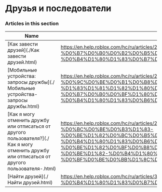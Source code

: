 # Друзья и последователи  
### Articles in this section
Name|URL
-|-
[Как завести друзей](./Как завести друзей.html) |https://en.help.roblox.com/hc/ru/articles/203313580-%D0%9A%D0%B0%D0%BA-%D0%B7%D0%B0%D0%B2%D0%B5%D1%81%D1%82%D0%B8-%D0%B4%D1%80%D1%83%D0%B7%D0%B5%D0%B9
[Мобильные устройства: запросы дружбы](./Мобильные устройства- запросы дружбы.html) |https://en.help.roblox.com/hc/ru/articles/203313480-%D0%9C%D0%BE%D0%B1%D0%B8%D0%BB%D1%8C%D0%BD%D1%8B%D0%B5-%D1%83%D1%81%D1%82%D1%80%D0%BE%D0%B9%D1%81%D1%82%D0%B2%D0%B0-%D0%B7%D0%B0%D0%BF%D1%80%D0%BE%D1%81%D1%8B-%D0%B4%D1%80%D1%83%D0%B6%D0%B1%D1%8B
[Как я могу отменить дружбу или отписаться от другого пользователя?](./Как я могу отменить дружбу или отписаться от другого пользователя-.html) |https://en.help.roblox.com/hc/ru/articles/203313590-%D0%9A%D0%B0%D0%BA-%D1%8F-%D0%BC%D0%BE%D0%B3%D1%83-%D0%BE%D1%82%D0%BC%D0%B5%D0%BD%D0%B8%D1%82%D1%8C-%D0%B4%D1%80%D1%83%D0%B6%D0%B1%D1%83-%D0%B8%D0%BB%D0%B8-%D0%BE%D1%82%D0%BF%D0%B8%D1%81%D0%B0%D1%82%D1%8C%D1%81%D1%8F-%D0%BE%D1%82-%D0%B4%D1%80%D1%83%D0%B3%D0%BE%D0%B3%D0%BE-%D0%BF%D0%BE%D0%BB%D1%8C%D0%B7%D0%BE%D0%B2%D0%B0%D1%82%D0%B5%D0%BB%D1%8F-
[Найти друзей](./Найти друзей.html) |https://en.help.roblox.com/hc/ru/articles/360000217903-%D0%9D%D0%B0%D0%B9%D1%82%D0%B8-%D0%B4%D1%80%D1%83%D0%B7%D0%B5%D0%B9